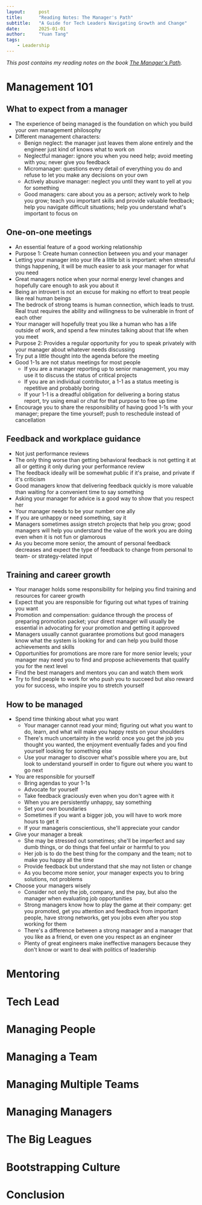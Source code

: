 ```yaml
---
layout:     post
title:      "Reading Notes: The Manager's Path"
subtitle:   "A Guide for Tech Leaders Navigating Growth and Change"
date:       2025-01-01
author:     "Yuan Tang"
tags:
    - Leadership
---
```


*This post contains my reading notes on the book [The Manager's Path](https://www.oreilly.com/library/view/the-managers-path/9781491973882/).*

# Management 101

## What to expect from a manager

* The experience of being managed is the foundation on which you build your own management philosophy
* Different management characters:
    * Benign neglect: the manager just leaves them alone entirely and the engineer just kind of knows what to work on
    * Neglectful manager: ignore you when you need help; avoid meeting with you; never give you feedback
    * Micromanager: questions every detail of everything you do and refuse to let you make any decisions on your own
    * Actively abusive manager: neglect you until they want to yell at you for something
    * Good managers: care about you as a person; actively work to help you grow; teach you important skills and provide valuable feedback; help you navigate difficult situations; help you understand what's important to focus on

## One-on-one meetings

* An essential feature of a good working relationship
* Purpose 1: Create human connection between you and your manager
* Letting your manager into your life a little bit is important: when stressful things happening, it will be much easier to ask your manager for what you need
* Great managers notice when your normal energy level changes and hopefully care enough to ask you about it
* Being an introvert is not an excuse for making no effort to treat people like real human beings
* The bedrock of strong teams is human connection, which leads to trust. Real trust requires the ability and willingness to be vulnerable in front of each other
* Your manager will hopefully treat you like a human who has a life outside of work, and spend a few minutes talking about that life when you meet
* Purpose 2: Provides a regular opportunity for you to speak privately with your manager about whatever needs discussing
* Try put a little thought into the agenda before the meeting
* Good 1-1s are not status meetings for most people
    * If you are a manager reporting up to senior management, you may use it to discuss the status of critical projects
    * If you are an individual contributor, a 1-1 as a status meeting is repetitive and probably boring
    * If your 1-1 is a dreadful obligation for delivering a boring status report, try using email or chat for that purpose to free up time
* Encourage you to share the responsibility of having good 1-1s with your manager; prepare the time yourself; push to reschedule instead of cancellation

## Feedback and workplace guidance

* Not just performance reviews
* The only thing worse than getting behavioral feedback is not getting it at all or getting it only during your performance review
* The feedback ideally will be somewhat public if it's praise, and private if it's criticism
* Good managers know that delivering feedback quickly is more valuable than waiting for a convenient time to say something
* Asking your manager for advice is a good way to show that you respect her
* Your manager needs to be your number one ally
* If you are unhappy or need something, say it
* Managers sometimes assign stretch projects that help you grow; good managers will help you understand the value of the work you are doing even when it is not fun or glamorous
* As you become more senior, the amount of personal feedback decreases and expect the type of feedback to change from personal to team- or strategy-related input

## Training and career growth

* Your manager holds some responsibility for helping you find training and resources for career growth
* Expect that you are responsible for figuring out what types of training you want
* Promotion and compensation: guidance through the process of preparing promotion packet; your direct manager will usually be essential in advocating for your promotion and getting it approved
* Managers usually cannot guarantee promotions but good managers know what the system is looking for and can help you build those achievements and skills
* Opportunities for promotions are more rare for more senior levels; your manager may need you to find and propose achievements that qualify you for the next level
* Find the best managers and mentors you can and watch them work
* Try to find people to work for who push you to succeed but also reward you for success, who inspire you to stretch yourself

## How to be managed

* Spend time thinking about what you want
    * Your manager cannot read your mind; figuring out what you want to do, learn, and what will make you happy rests on your shoulders
    * There's much uncertainty in the world: once you get the job you thought you wanted, the enjoyment eventually fades and you find yourself looking for something else
    * Use your manager to discover what's possible where you are, but look to understand yourself in order to figure out where you want to go next
* You are responsible for yourself
    * Bring agendas to your 1-1s
    * Advocate for yourself
    * Take feedback graciously even when you don't agree with it
    * When you are persistently unhappy, say something
    * Set your own boundaries
    * Sometimes if you want a bigger job, you will have to work more hours to get it
    * If your manageris conscientious, she'll appreciate your candor
* Give your manager a break
    * She may be stressed out sometimes; she'll be imperfect and say dumb things, or do things that feel unfair or harmful to you
    * Her job is to do the best thing for the company and the team; not to make you happy all the time
    * Provide feedback but understand that she may not listen or change
    * As you become more senior, your manager expects you to bring solutions, not problems
* Choose your managers wisely
    * Consider not only the job, company, and the pay, but also the manager when evaluating job opportunities
    * Strong managers know how to play the game at their company: get you promoted, get you attention and feedback from important people, have strong networks, get you jobs even after you stop working for them
    * There's a difference between a strong manager and a manager that you like as a friend, or even one you respect as an engineer
    * Plenty of great engineers make ineffective managers because they don't know or want to deal with politics of leadership

# Mentoring

# Tech Lead

# Managing People

# Managing a Team

# Managing Multiple Teams

# Managing Managers

# The Big Leagues

# Bootstrapping Culture

# Conclusion
